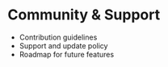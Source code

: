 # Community & Support

- Contribution guidelines
- Support and update policy
- Roadmap for future features
